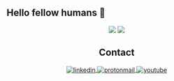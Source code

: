 <h2 align="left">Hello fellow humans 🖖</h2>

<div display="flex" align="center" justify-content="space-between">
  <picture>
    <source 
      srcset="https://github-readme-stats.vercel.app/api?username=lucasricci&show_icons=true&include_all_commits=true"
      media="(prefers-color-scheme: dark)"
    />
    <source
      srcset="https://github-readme-stats.vercel.app/api?username=lucasricci&show_icons=true&theme=github_dark&hide_border=true&include_all_commits=true"
      media="(prefers-color-scheme: light), (prefers-color-scheme: no-preference)"
    />
    <img src="https://github-readme-stats.vercel.app/api?username=lucasricci&show_icons=true&count_privates=true&include_all_commits=true"/>
  </picture>

  <picture>
    <source 
      srcset="https://github-readme-stats.vercel.app/api/top-langs/?username=lucasricci&show_icons=true&include_all_commits"
      media="(prefers-color-scheme: dark)"
    />
    <source
      srcset="https://github-readme-stats.vercel.app/api/top-langs/?username=lucasricci&show_icons=true&theme=github_dark&hide_border=true&include_all_commits=true"
      media="(prefers-color-scheme: light), (prefers-color-scheme: no-preference)"
    />
    <img src="https://github-readme-stats.vercel.app/api/top-langs/?username=lucasricci&show_icons=true&count_privates=true&include_all_commits=true"/>
  </picture>
</div>

<h2 align="center">Contact</h2>
<div>
  <p align="center">
    <a href="https://linkedin.com/in/lucaslricci" target="_blank">
      <img align="center" src="https://img.shields.io/badge/-LinkedIn-333333?style=for-the-badge&logo=linkedin" alt="linkedin" />
    </a>
    <a href="mailto:llricci@protonmail.com" target="_blank">
      <img align="center" src="https://img.shields.io/badge/-EMail Me-333333?style=for-the-badge&logo=protonmail&logoColor=white" alt="protonmail" />
    </a>
    <a href="https://youtube.com/@lucasricci" target="_blank">
      <img align="center" src="https://img.shields.io/badge/-YouTube-333333?style=for-the-badge&logo=youtube" alt="youtube" />
    </a>
  </p>
</div>
